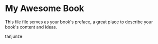 # My Awesome Book

This file file serves as your book's preface, a great place to describe your book's content and ideas.





tanjunze


